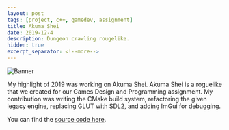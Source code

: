 ```yaml
---
layout: post
tags: [project, c++, gamedev, assignment]
title: Akuma Shei
date: 2019-12-4
description: Dungeon crawling rougelike.
hidden: true
excerpt_separator: <!--more-->
---
```


![Banner](https://i.imgur.com/2tSfxsz.jpg)

My highlight of 2019 was working on Akuma Shei.
Akuma Shei is a roguelike that we created for our
Games Design and Programming assignment. My contribution was
writing the CMake build system, refactoring the given legacy engine,
replacing GLUT with SDL2, and adding ImGui for debugging.

You can find the [source code here](https://github.com/opeik/stonks).
